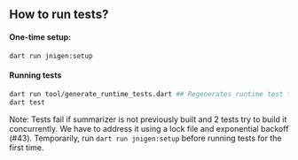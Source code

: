 ## How to run tests?
#### One-time setup:
```
dart run jnigen:setup
```

#### Running tests
```sh
dart run tool/generate_runtime_tests.dart ## Regenerates runtime test files
dart test
```

Note: Tests fail if summarizer is not previously built and 2 tests try to build it concurrently. We have to address it using a lock file and exponential backoff (#43). Temporarily, run `dart run jnigen:setup` before running tests for the first time.
